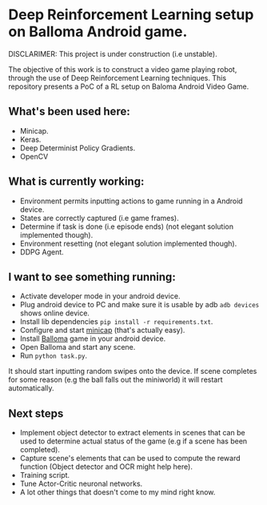 # Deep Reinforcement Learning setup on Balloma Android game.

DISCLARIMER: This project is under construction (i.e unstable).

The objective of this work is to construct a video game playing robot, through
the use of Deep Reinforcement Learning techniques. This repository presents
a PoC of a RL setup on Baloma Android Video Game.

## What's been used here:

   - Minicap.
   - Keras.
   - Deep Determinist Policy Gradients.
   - OpenCV

## What is currently working:

   - Environment permits inputting actions to game running in a Android device.
   - States are correctly captured (i.e game frames).
   - Determine if task is done (i.e episode ends) (not elegant solution implemented though).
   - Environment resetting (not elegant solution implemented though).
   - DDPG Agent.

## I want to see something running:
   - Activate developer mode in your android device.
   - Plug android device to PC and make sure it is usable by adb `adb devices` shows online device.
   - Install lib dependencies `pip install -r requirements.txt`.
   - Configure and start [minicap](https://github.com/openstf/minicap#usage) (that's actually easy).
   - Install [Balloma](https://play.google.com/store/apps/details?id=net.blackriverstudios.balloma&hl=en) game in your android device.
   - Open Balloma and start any scene.
   - Run `python task.py`.

   It should start inputting random swipes onto the device. If scene completes for some reason (e.g the ball falls out the miniworld) it will restart automatically.

## Next steps

   - Implement object detector to extract elements in scenes that can be used to determine actual status of the game (e.g if a scene has been completed).
   - Capture scene's elements that can be used to compute the reward function (Object detector and OCR might help here).
   - Training script.
   - Tune Actor-Critic neuronal networks.
   - A lot other things that doesn't come to my mind right know.
